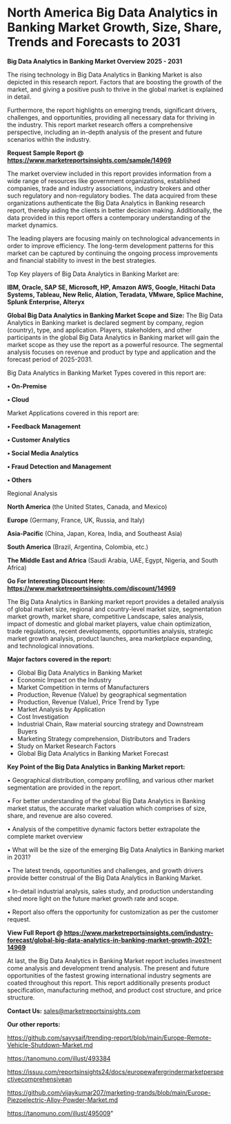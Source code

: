  # North America Big Data Analytics in Banking Market Growth, Size, Share, Trends and Forecasts to 2031

<Strong> Big Data Analytics in Banking Market Overview 2025 - 2031</strong>

The rising technology in Big Data Analytics in Banking Market is also depicted in this research report. Factors that are boosting the growth of the market, and giving a positive push to thrive in the global market is explained in detail.

Furthermore, the report highlights on emerging trends, significant drivers, challenges, and opportunities, providing all necessary data for thriving in the industry. This report market research offers a comprehensive perspective, including an in-depth analysis of the present and future scenarios within the industry.

<strong>Request Sample Report @ <a href=https://www.marketreportsinsights.com/sample/14969>https://www.marketreportsinsights.com/sample/14969</a></strong>

The market overview included in this report provides information from a wide range of resources like government organizations, established companies, trade and industry associations, industry brokers and other such regulatory and non-regulatory bodies. The data acquired from these organizations authenticate the Big Data Analytics in Banking research report, thereby aiding the clients in better decision making. Additionally, the data provided in this report offers a contemporary understanding of the market dynamics.

The leading players are focusing mainly on technological advancements in order to improve efficiency. The long-term development patterns for this market can be captured by continuing the ongoing process improvements and financial stability to invest in the best strategies.

Top Key players of Big Data Analytics in Banking Market are:

<strong>IBM, Oracle, SAP SE, Microsoft, HP, Amazon AWS, Google, Hitachi Data Systems, Tableau, New Relic, Alation, Teradata, VMware, Splice Machine, Splunk Enterprise, Alteryx</strong>

<strong><b>Global Big Data Analytics in Banking Market Scope and Size:</b></strong>
The Big Data Analytics in Banking market is declared segment by company, region (country), type, and application. Players, stakeholders, and other participants in the global Big Data Analytics in Banking market will gain the market scope as they use the report as a powerful resource. The segmental analysis focuses on revenue and product by type and application and the forecast period of 2025-2031.

Big Data Analytics in Banking Market Types covered in this report are:

<strong>• On-Premise

• Cloud</strong>

Market Applications covered in this report are:

<strong>• Feedback Management

• Customer Analytics

• Social Media Analytics

• Fraud Detection and Management

• Others</strong> 

Regional Analysis

<strong>North America</strong> (the United States, Canada, and Mexico)

<strong>Europe</strong> (Germany, France, UK, Russia, and Italy)

<strong>Asia-Pacific</strong> (China, Japan, Korea, India, and Southeast Asia)

<strong>South America</strong> (Brazil, Argentina, Colombia, etc.)

<strong>The Middle East and Africa</strong> (Saudi Arabia, UAE, Egypt, Nigeria, and South Africa)

<strong>Go For Interesting Discount Here: <a href=https://www.marketreportsinsights.com/discount/14969>https://www.marketreportsinsights.com/discount/14969</a></strong>

The Big Data Analytics in Banking market report provides a detailed analysis of global market size, regional and country-level market size, segmentation market growth, market share, competitive Landscape, sales analysis, impact of domestic and global market players, value chain optimization, trade regulations, recent developments, opportunities analysis, strategic market growth analysis, product launches, area marketplace expanding, and technological innovations.

<strong><b>Major factors covered in the report:</b></strong>
<ul>
  <li>Global Big Data Analytics in Banking Market </li>
  <li>Economic Impact on the Industry</li>
  <li>Market Competition in terms of Manufacturers</li>
  <li>Production, Revenue (Value) by geographical segmentation</li>
  <li>Production, Revenue (Value), Price Trend by Type</li>
  <li>Market Analysis by Application</li>
  <li>Cost Investigation</li>
  <li>Industrial Chain, Raw material sourcing strategy and Downstream Buyers</li>
  <li>Marketing Strategy comprehension, Distributors and Traders</li>
  <li>Study on Market Research Factors</li>
  <li>Global Big Data Analytics in Banking Market Forecast</li>
</ul>

<strong><b>Key Point of the Big Data Analytics in Banking Market report:</b></strong>

• Geographical distribution, company profiling, and various other market segmentation are provided in the report.

• For better understanding of the global Big Data Analytics in Banking market status, the accurate market valuation which comprises of size, share, and revenue are also covered.

• Analysis of the competitive dynamic factors better extrapolate the complete market overview

• What will be the size of the emerging Big Data Analytics in Banking market in 2031?

• The latest trends, opportunities and challenges, and growth drivers provide better construal of the Big Data Analytics in Banking Market.

• In-detail industrial analysis, sales study, and production understanding shed more light on the future market growth rate and scope.

• Report also offers the opportunity for customization as per the customer request.

<strong><b>View Full Report @ <a href=https://www.marketreportsinsights.com/industry-forecast/global-big-data-analytics-in-banking-market-growth-2021-14969>https://www.marketreportsinsights.com/industry-forecast/global-big-data-analytics-in-banking-market-growth-2021-14969</a></b></strong>


At last, the Big Data Analytics in Banking Market report includes investment come analysis and development trend analysis. The present and future opportunities of the fastest growing international industry segments are coated throughout this report. This report additionally presents product specification, manufacturing method, and product cost structure, and price structure.

<strong>Contact Us:</strong>
sales@marketreportsinsights.com

<strong>Our other reports:</strong>

<a href=https://github.com/sayysaif/trending-report/blob/main/Europe-Remote-Vehicle-Shutdown-Market.md>https://github.com/sayysaif/trending-report/blob/main/Europe-Remote-Vehicle-Shutdown-Market.md</a>

<a href=https://tanomuno.com/illust/493384>https://tanomuno.com/illust/493384</a>

<a href=https://issuu.com/reportsinsights24/docs/europewafergrindermarketperspectivecomprehensivean>https://issuu.com/reportsinsights24/docs/europewafergrindermarketperspectivecomprehensivean</a>

<a href=https://github.com/vijaykumar207/marketing-trands/blob/main/Europe-Piezoelectric-Alloy-Powder-Market.md>https://github.com/vijaykumar207/marketing-trands/blob/main/Europe-Piezoelectric-Alloy-Powder-Market.md</a>

<a href=https://tanomuno.com/illust/495009>https://tanomuno.com/illust/495009</a>"
